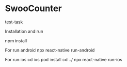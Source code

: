 # SwooCounter
test-task

Installation and run

npm install  

For run android
npx react-native run-android

For run ios
cd ios
pod install
cd ../
npx react-native run-ios
